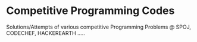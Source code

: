 # Competitive Programming Codes

Solutions/Attempts of various competitive Programming Problems @ SPOJ, CODECHEF, HACKEREARTH .....